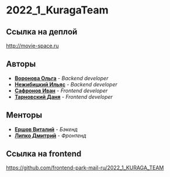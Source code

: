 # 2022_1_KuragaTeam

## Ссылка на деплой

http://movie-space.ru

## Авторы

* [**Воронова Ольга**](https://github.com/vorolga) - *Backend developer*
* [**Нежибицкий Ильяс**](https://github.com/VErshovBMSTU) - *Backend developer*
* [**Сафронов Иван**](https://github.com/iiivan-lemon) - *Frontend developer*
* [**Тарновский Даня**](https://github.com/Amrion) - *Frontend developer*

## Менторы
* [**Ершов Виталий**](https://github.com/LaHainee) - *Бэкенд*
* [**Липко Дмитрий**](https://github.com/dnlipko) - *Фронтенд*

## Ссылка на frontend

https://github.com/frontend-park-mail-ru/2022_1_KURAGA_TEAM
